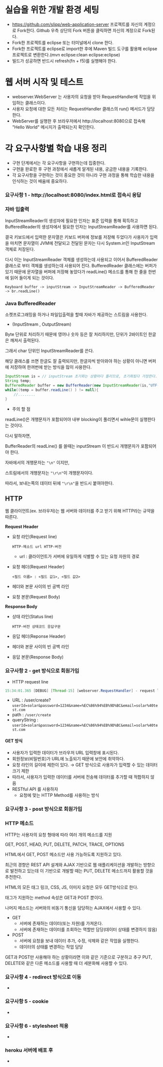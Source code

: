 # 실습을 위한 개발 환경 세팅
* https://github.com/slipp/web-application-server 프로젝트를 자신의 계정으로 Fork한다. Github 우측 상단의 Fork 버튼을 클릭하면 자신의 계정으로 Fork된다.
* Fork한 프로젝트를 eclipse 또는 터미널에서 clone 한다.
* Fork한 프로젝트를 eclipse로 import한 후에 Maven 빌드 도구를 활용해 eclipse 프로젝트로 변환한다.(mvn eclipse:clean eclipse:eclipse)
* 빌드가 성공하면 반드시 refresh(fn + f5)를 실행해야 한다.

# 웹 서버 시작 및 테스트
* webserver.WebServer 는 사용자의 요청을 받아 RequestHandler에 작업을 위임하는 클래스이다.
* 사용자 요청에 대한 모든 처리는 RequestHandler 클래스의 run() 메서드가 담당한다.
* WebServer를 실행한 후 브라우저에서 http://localhost:8080으로 접속해 "Hello World" 메시지가 출력되는지 확인한다.

# 각 요구사항별 학습 내용 정리
* 구현 단계에서는 각 요구사항을 구현하는데 집중한다. 
* 구현을 완료한 후 구현 과정에서 새롭게 알게된 내용, 궁금한 내용을 기록한다.
* 각 요구사항을 구현하는 것이 중요한 것이 아니라 구현 과정을 통해 학습한 내용을 인식하는 것이 배움에 중요하다. 

### 요구사항 1 - http://localhost:8080/index.html로 접속시 응답
### 자바 입출력

InputStreamReader의 생성자에 필요한 인자는 표준 입력을 통해 획득하고 BufferedReader의 생성자에서 필요한 인자는 InputStreamReader를 사용하면 된다.

결국 키보드에서 입력한 문자열은 키보드 버퍼에 정보를 저장해 두었다가 사용자가 입력을 마치면 문자열이 JVM에 전달되고 전달된 문자는 다시 System.in인 InputStream 객체로 저장된다.

다시 이는 InputStreamReader 객체를 생성하는데 사용되고 이어서 BufferedReader 클래스로 부터 객체를 생성하는데 사용되어 진다. BufferedReader 클래스에는 버퍼가 있기 때문에 문자열을 버퍼에 저장해 놓았다가 readLine() 메소드를 통해 한 줄을 한번에 읽어 들이게 되는 것이다.

```
Keyboard buffer -> inputStream -> InputStreamReader -> BufferedReader -> br.readLine()
```



### Java BufferedReader

소켓프로그래밍을 하거나 파일입출력을 할때 자바가 제공하는 스트림을 사용한다.

- (InputStream , OutputStream)

Byte 단위로 처리하기 때문에 영어나 숫자 등은 잘 처리하지만, 단위가 2바이트인 한글은 깨져서 출력된다.

그래서 char 단위인 InputStreamReader를 쓴다.

해당 클래스를 쓰면 한글도 잘 출력되지만, 한글자씩 받아와야 하는 상황이 아니면 버퍼에 저장하여 한꺼번에 받는 방식을 많이 사용한다.

```java
InputStream is = // inputStream 초기화는 상황마다 틀리므로, 초기화됬다 가정한다.
String temp;
BufferedReader buffer = new BufferReader(new InputStreamReader(is,"UTF-8");
while((temp = buffer.readLine() ) != null){
	//........
}
```

- 주의 할 점

readLine()은 개행문자가 포함되어야 내부 blocking이 풀리면서 wihle문이 실행한다는 것이다.

다시 말하자면,

BufferReader의 readLine() 를 쓸때는 inputStream 이 반드시 개행문자가 포함되어야 한다.

자바에서의 개행문자는 `"\n"` 이지만,

스트림에서의 개행문자는 `"\r\n"`이 개행문자이다.

따라서, 보내는쪽의 데이터 뒤에 `"\r\n"`을 반드시 붙여야한다.

## HTTP

웹 클라이언트(ex. 브라우저)는 웹 서버와 데이터를 주고 받기 위해 HTTP라는 규약을 따른다. 

**Request Header**

- 요청 라인(Request line)

    `HTTP-메소드 url HTTP-버전`

    - url : 클라이언트가 서버에 유일하게 식별할 수 있는 요청 자원의 경로
- 요청 헤더(Request Header)

    `<필드 이름> : <필드 값1>, <필드 값2>`

- 헤더와 본문 사이의 빈 공백 라인
- 요청 본문(Request Body)

**Response Body**

- 상태 라인(Status line)

    `HTTP-버전 상태코드 응답구문` 

- 응답 헤더(Reponse Header)
- 헤더와 본문 사이의 빈 공백 라인
- 응답 본문(Response Body)



### 요구사항 2 - get 방식으로 회원가입

* HTTP request line

```java
15:34:01.365 [DEBUG] [Thread-15] [webserver.RequestHandler] - request line : GET /user/create?userId=solar&password=1234&name=%EC%86%94%EB%9D%BC&email=solar%40test.com HTTP/1.1
```

- URL : /user/create?`userId=solar&password=1234&name=%EC%86%94%EB%9D%BC&email=solar%40test.com`
- path : `/user/create`
- queryString : `userId=solar&password=1234&name=%EC%86%94%EB%9D%BC&email=solar%40test.com`



#### GET 방식

- 사용자가 입력한 데이터가 브라우저 URL 입력창에 표시된다.
- 회원정보(비밀번호)가 URL에 노출되기 때문에 보안에 취약하다.
- 요청 라인의 길이에 제한이 있다. → GET 방식으로 사용자가 입력할 수 있는 데이터 크기 제한
- 따라서, 사용자가 입력한 데이터를 서버에 전송해 데이터를 추가할 때 적합하지 않음
- RESTful API 를 사용하자
  - 요청에 맞는  HTTP Method를 사용하는 방식



### 요구사항 3 - post 방식으로 회원가입
### HTTP 메소드

HTTP는 사용자의 요청 형태에 따라 여러 개의 메소드를 지원

GET, POST, HEAD, PUT, DELETE, PATCH, TRACE, OPTIONS

HTML에서 GET, POST 메소드만 사용 가능하도록 지원하고 있다.

최근의 경향은 REST API 설계와 AJAX 기반으로 웹 애플리케이션을 개발하는 방향으로 발전하고 있는데 이 기반으로 개발할 때는 PUT, DELETE 메소드까지 활용할 것을 추천한다.

HTML의 모든 <a>태그 링크, CSS, JS, 이미지 요청은 모두 GET방식으로 한다. <form> 태그가 지원하는 method 속성은 GET과 POST 뿐이다.

나머지 메소드는 서버와의 비동기 통신을 담당하는 AJAX에서 사용할 수 있다.

- GET
  - 서버에 존재하는 데이터(또는 자원)를 가져온다.
  - 서버에 존재하는 데이터를 조회하는 역할만 담당(데이터 상태를 변경하지 않음)
- POST
  - 서버에 요청을 보내 데이터 추가, 수정, 삭제와 같은 작업을 실행한다.
  - 데이터의 상태를 변경하는 작업 담당

GET과 POST만 사용해야 하는 상황이라면 이와 같은 기준으로 구분하고 추구 PUT, DELETE와 같은 다른 메소드를 사용할 때 더 세분화해 사용할 수 있다.



### 요구사항 4 - redirect 방식으로 이동
* 

### 요구사항 5 - cookie
* 

### 요구사항 6 - stylesheet 적용
* 

### heroku 서버에 배포 후
* 

